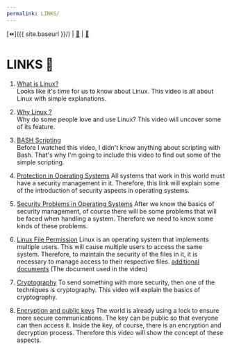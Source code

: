 ```yaml
---
permalink: LINKS/
---
```


[⏪]({{ site.baseurl }}/) | [🧾](https://danenherdi.github.io/os222/TXT/mylog.txt) | [📁](https://github.com/danenherdi/os222/) 

# LINKS 🔗

1. [What is Linux?](https://youtu.be/rrB13utjYV4)<br>
Looks like it's time for us to know about Linux.
This video is all about Linux with simple explanations.

2. [Why Linux ?](https://youtu.be/otDOHt_Jges)<br>
Why do some people love and use Linux?
This video will uncover some of its feature.

3. [BASH Scripting](https://youtu.be/7qd5sqazD7k)<br>
Before I watched this video, I didn't know anything about scripting with Bash.
That's why I'm going to include this video to find out some of the simple scripting.

4.  [Protection in Operating Systems](https://www.cs.uic.edu/~jbell/CourseNotes/OperatingSystems/14_Protection.html)
All systems that work in this world must have a security management in it. Therefore, this link will explain some of the introduction of security aspects in operating systems.

5.  [Security Problems in Operating Systems](https://padakuu.com/what-is-the-security-problem-149-article)
After we know the basics of security management, of course there will be some problems that will be faced when handling a system. Therefore we need to know some kinds of these problems.

6.  [Linux File Permission](https://youtu.be/k1yzI7c6Fzk)
Linux is an operating system that implements multiple users. This will cause multiple users to access the same system. Therefore, to maintain the security of the files in it, it is necessary to manage access to their respective files.
[additional documents](https://linuxhandbook.com/linux-file-permissions/) (The document used in the video)


7. [Cryptography](https://youtu.be/6_Cxj5WKpIw)
To send something with more security, then one of the techniques is cryptography. This video will explain the basics of cryptography.

8. [Encryption and public keys](https://youtu.be/6-JjHa-qLPk)
The world is already using a lock to ensure more secure communications. The key can be public so that everyone can then access it. Inside the key, of course, there is an encryption and decryption process. Therefore this video will show the concept of these aspects.
